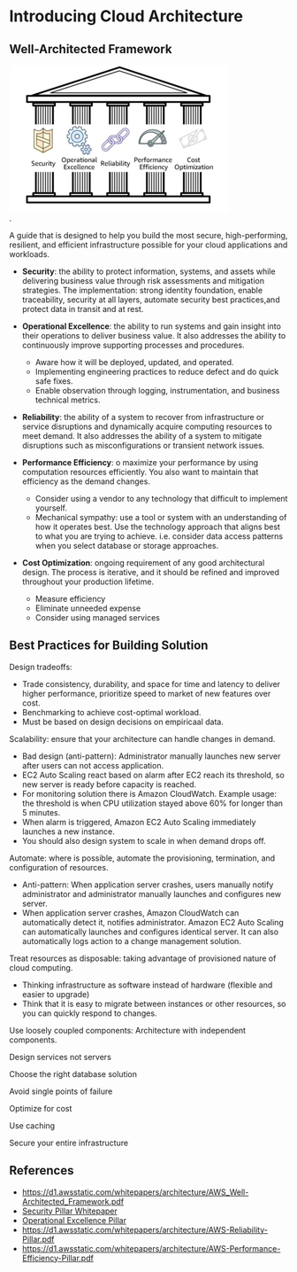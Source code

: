 # Introducing Cloud Architecture

## Well-Architected Framework

![](attachments/Pasted%20image%2020220902083341.png)  
.  

A guide that is designed to help you build the most secure, high-performing, resilient, and efficient infrastructure possible for your cloud applications and workloads.

- **Security**: the ability to protect information, systems, and assets while delivering business value through risk assessments and mitigation strategies. The implementation: strong identity foundation, enable traceability, security at all layers, automate security best practices,and protect data in transit and at rest.

- **Operational Excellence**: the ability to run systems and gain insight into their operations to deliver business value. It also addresses the ability to continuously improve supporting processes and procedures. 
	- Aware how it will be deployed, updated, and operated.
	- Implementing engineering practices to reduce defect and do quick safe fixes.
	- Enable observation through logging, instrumentation, and business technical metrics.
 
- **Reliability**: the ability of a system to recover from infrastructure or service disruptions and dynamically acquire computing resources to meet demand. It also addresses the ability of a system to mitigate disruptions such as misconfigurations or transient network issues.
  
- **Performance Efficiency**: o maximize your performance by using computation resources efficiently. You also want to maintain that efficiency as the demand changes.
	- Consider using a vendor to any technology that difficult to implement yourself.
	- Mechanical sympathy: use a tool or system with an understanding of how it operates best. Use the technology approach that aligns best to what you are trying to achieve. i.e. consider data access patterns when you select database or storage approaches.
  
- **Cost Optimization**: ongoing requirement of any good architectural design. The process is iterative, and it should be refined and improved throughout your production lifetime.
	- Measure efficiency
	- Eliminate unneeded expense
	- Consider using managed services

## Best Practices for Building Solution
Design tradeoffs:
- Trade consistency, durability, and space for time and latency to deliver higher performance, prioritize speed to market of new features over cost.
- Benchmarking to achieve cost-optimal workload.
- Must be based on design decisions on empiricaal data.

Scalability: ensure that your architecture can handle changes in demand.
- Bad design (anti-pattern): Administrator manually launches new server after users can not access application.
- EC2 Auto Scaling react based on alarm after EC2 reach its threshold, so new server is ready before capacity is reached.
- For monitoring solution there is Amazon CloudWatch. Example usage: the threshold is when CPU utilization stayed above 60% for longer than 5 minutes.
- When alarm is triggered, Amazon EC2 Auto Scaling immediately launches a new instance.
- You should  also design system to scale in when demand drops off.

Automate: where is possible, automate the provisioning, termination, and configuration of resources.
- Anti-pattern: When application server crashes, users manually notify administrator and administrator manually launches and configures new server.
- When application server crashes, Amazon CloudWatch can automatically detect it, notifies administrator. Amazon EC2 Auto Scaling can automatically launches and configures identical server. It can also automatically logs action to a change management solution.

Treat resources as disposable: taking advantage of provisioned nature of cloud computing.
- Thinking infrastructure as software instead of hardware (flexible and easier to upgrade)
- Think that it is easy to migrate between instances or other resources, so you can quickly respond to changes.

Use loosely coupled components: Architecture with independent components.

Design services not servers

Choose the right database solution

Avoid single points of failure

Optimize for cost

Use caching

Secure your entire infrastructure
## References
- https://d1.awsstatic.com/whitepapers/architecture/AWS_Well-Architected_Framework.pdf
- [Security Pillar Whitepaper](https://docs.aws.amazon.com/wellarchitected/latest/security-pillar/welcome.html)
- [Operational Excellence Pillar](https://d1.awsstatic.com/whitepapers/architecture/AWS-Operational-Excellence-Pillar.pdf)
- https://d1.awsstatic.com/whitepapers/architecture/AWS-Reliability-Pillar.pdf
- https://d1.awsstatic.com/whitepapers/architecture/AWS-Performance-Efficiency-Pillar.pdf
